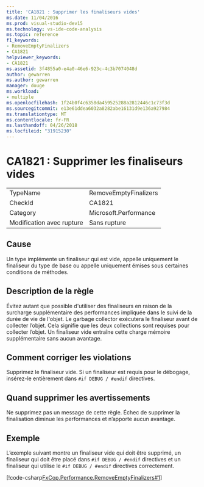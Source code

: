 ```yaml
---
title: 'CA1821 : Supprimer les finaliseurs vides'
ms.date: 11/04/2016
ms.prod: visual-studio-dev15
ms.technology: vs-ide-code-analysis
ms.topic: reference
f1_keywords:
- RemoveEmptyFinalizers
- CA1821
helpviewer_keywords:
- CA1821
ms.assetid: 3f4855a0-e4a0-46e6-923c-4c3b7074048d
author: gewarren
ms.author: gewarren
manager: douge
ms.workload:
- multiple
ms.openlocfilehash: 1f24b0f4c6358da459525288a2812446c1c73f3d
ms.sourcegitcommit: e13e61ddea6032a8282abe16131d9e136a927984
ms.translationtype: MT
ms.contentlocale: fr-FR
ms.lasthandoff: 04/26/2018
ms.locfileid: "31915230"
---
```

# <a name="ca1821-remove-empty-finalizers"></a>CA1821 : Supprimer les finaliseurs vides
|||
|-|-|
|TypeName|RemoveEmptyFinalizers|
|CheckId|CA1821|
|Category|Microsoft.Performance|
|Modification avec rupture|Sans rupture|

## <a name="cause"></a>Cause
 Un type implémente un finaliseur qui est vide, appelle uniquement le finaliseur du type de base ou appelle uniquement émises sous certaines conditions de méthodes.

## <a name="rule-description"></a>Description de la règle
 Évitez autant que possible d'utiliser des finaliseurs en raison de la surcharge supplémentaire des performances impliquée dans le suivi de la durée de vie de l'objet. Le garbage collector exécutera le finaliseur avant de collecter l’objet. Cela signifie que les deux collections sont requises pour collecter l’objet. Un finaliseur vide entraîne cette charge mémoire supplémentaire sans aucun avantage.

## <a name="how-to-fix-violations"></a>Comment corriger les violations
 Supprimez le finaliseur vide. Si un finaliseur est requis pour le débogage, insérez-le entièrement dans `#if DEBUG / #endif` directives.

## <a name="when-to-suppress-warnings"></a>Quand supprimer les avertissements
 Ne supprimez pas un message de cette règle. Échec de supprimer la finalisation diminue les performances et n’apporte aucun avantage.

## <a name="example"></a>Exemple
 L’exemple suivant montre un finaliseur vide qui doit être supprimé, un finaliseur qui doit être placé dans `#if DEBUG / #endif` directives et un finaliseur qui utilise le `#if DEBUG / #endif` directives correctement.

 [!code-csharp[FxCop.Performance.RemoveEmptyFinalizers#1](../code-quality/codesnippet/CSharp/ca1821-remove-empty-finalizers_1.cs)]